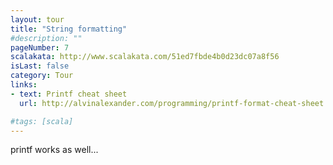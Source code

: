 ```yaml
---
layout: tour
title: "String formatting"
#description: ""
pageNumber: 7
scalakata: http://www.scalakata.com/51ed7fbde4b0d23dc07a8f56
isLast: false
category: Tour
links:
- text: Printf cheat sheet
  url: http://alvinalexander.com/programming/printf-format-cheat-sheet

#tags: [scala]
---
```


printf works as well... 